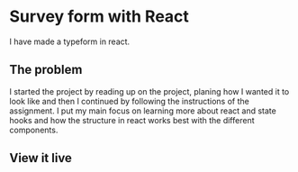 # Survey form with React

I have made a typeform in react.

## The problem

I started the project by reading up on the project, planing how I wanted it to look like and then I continued by following the instructions of the assignment. I put my main focus on learning more about react and state hooks and how the structure in react works best with the different components.  

## View it live

